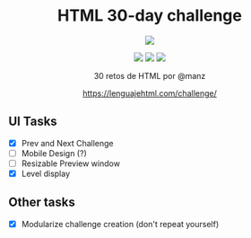 <div align="center">

# HTML 30-day challenge

![](https://lenguajehtml.com/challenge/logo.png)

![](https://img.shields.io/badge/HTML-5-orange?style=for-the-badge&logo=html5)
![](https://img.shields.io/badge/CSS-3-blue?style=for-the-badge&logo=css3)
![](https://img.shields.io/badge/Astro-4.3-purple?style=for-the-badge&logo=astro)

30 retos de HTML por @manz

https://lenguajehtml.com/challenge/

</div>

## UI Tasks

- [x] Prev and Next Challenge
- [ ] Mobile Design (?)
- [ ] Resizable Preview window
- [x] Level display

## Other tasks

- [x] Modularize challenge creation (don't repeat yourself)
